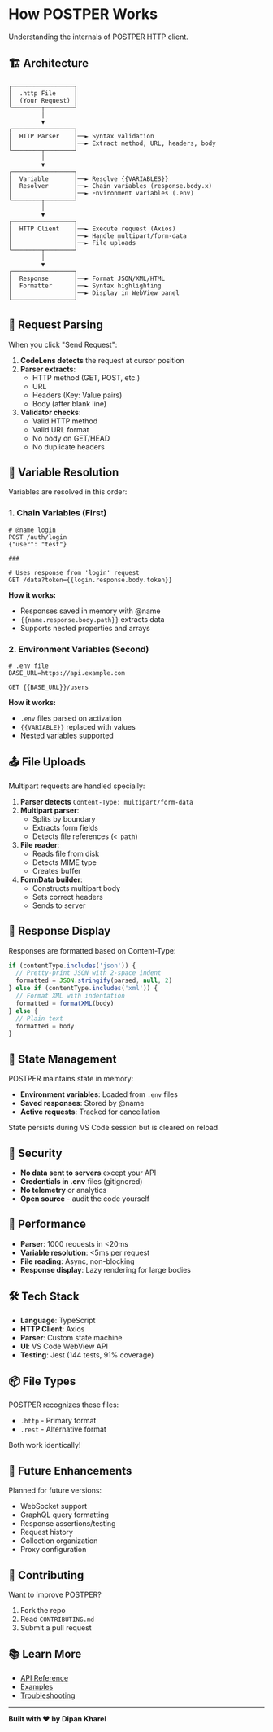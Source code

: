 # How POSTPER Works

Understanding the internals of POSTPER HTTP client.

## 🏗️ Architecture
```
┌─────────────────┐
│  .http File     │
│  (Your Request) │
└────────┬────────┘
         │
         ▼
┌─────────────────┐
│  HTTP Parser    │──► Syntax validation
│                 │──► Extract method, URL, headers, body
└────────┬────────┘
         │
         ▼
┌─────────────────┐
│  Variable       │──► Resolve {{VARIABLES}}
│  Resolver       │──► Chain variables (response.body.x)
│                 │──► Environment variables (.env)
└────────┬────────┘
         │
         ▼
┌─────────────────┐
│  HTTP Client    │──► Execute request (Axios)
│                 │──► Handle multipart/form-data
│                 │──► File uploads
└────────┬────────┘
         │
         ▼
┌─────────────────┐
│  Response       │──► Format JSON/XML/HTML
│  Formatter      │──► Syntax highlighting
│                 │──► Display in WebView panel
└─────────────────┘
```

## 📝 Request Parsing

When you click "Send Request":

1. **CodeLens detects** the request at cursor position
2. **Parser extracts**:
   - HTTP method (GET, POST, etc.)
   - URL
   - Headers (Key: Value pairs)
   - Body (after blank line)
3. **Validator checks**:
   - Valid HTTP method
   - Valid URL format
   - No body on GET/HEAD
   - No duplicate headers

## 🔄 Variable Resolution

Variables are resolved in this order:

### 1. Chain Variables (First)
```http
# @name login
POST /auth/login
{"user": "test"}

###

# Uses response from 'login' request
GET /data?token={{login.response.body.token}}
```

**How it works:**
- Responses saved in memory with @name
- `{{name.response.body.path}}` extracts data
- Supports nested properties and arrays

### 2. Environment Variables (Second)
```
# .env file
BASE_URL=https://api.example.com
```
```http
GET {{BASE_URL}}/users
```

**How it works:**
- `.env` files parsed on activation
- `{{VARIABLE}}` replaced with values
- Nested variables supported

## 📤 File Uploads

Multipart requests are handled specially:

1. **Parser detects** `Content-Type: multipart/form-data`
2. **Multipart parser**:
   - Splits by boundary
   - Extracts form fields
   - Detects file references (`< path`)
3. **File reader**:
   - Reads file from disk
   - Detects MIME type
   - Creates buffer
4. **FormData builder**:
   - Constructs multipart body
   - Sets correct headers
   - Sends to server

## 🎨 Response Display

Responses are formatted based on Content-Type:
```javascript
if (contentType.includes('json')) {
  // Pretty-print JSON with 2-space indent
  formatted = JSON.stringify(parsed, null, 2)
} else if (contentType.includes('xml')) {
  // Format XML with indentation
  formatted = formatXML(body)
} else {
  // Plain text
  formatted = body
}
```

## 💾 State Management

POSTPER maintains state in memory:

- **Environment variables**: Loaded from `.env` files
- **Saved responses**: Stored by @name
- **Active requests**: Tracked for cancellation

State persists during VS Code session but is cleared on reload.

## 🔐 Security

- **No data sent to servers** except your API
- **Credentials in .env** files (gitignored)
- **No telemetry** or analytics
- **Open source** - audit the code yourself

## 🎯 Performance

- **Parser**: 1000 requests in <20ms
- **Variable resolution**: <5ms per request
- **File reading**: Async, non-blocking
- **Response display**: Lazy rendering for large bodies

## 🛠️ Tech Stack

- **Language**: TypeScript
- **HTTP Client**: Axios
- **Parser**: Custom state machine
- **UI**: VS Code WebView API
- **Testing**: Jest (144 tests, 91% coverage)

## 📦 File Types

POSTPER recognizes these files:

- `.http` - Primary format
- `.rest` - Alternative format

Both work identically!

## 🔮 Future Enhancements

Planned for future versions:

- WebSocket support
- GraphQL query formatting
- Response assertions/testing
- Request history
- Collection organization
- Proxy configuration

## 🤝 Contributing

Want to improve POSTPER?

1. Fork the repo
2. Read `CONTRIBUTING.md`
3. Submit a pull request

## 📚 Learn More

- [API Reference](../README.md#-usage-guide)
- [Examples](./01-basic-requests.http)
- [Troubleshooting](../README.md#-support)

---

**Built with ❤️ by Dipan Kharel**